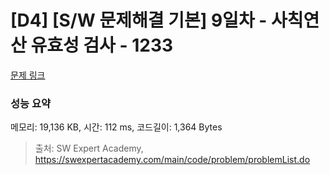 # [D4] [S/W 문제해결 기본] 9일차 - 사칙연산 유효성 검사 - 1233 

[문제 링크](https://swexpertacademy.com/main/code/problem/problemDetail.do?contestProbId=AV141176AIwCFAYD) 

### 성능 요약

메모리: 19,136 KB, 시간: 112 ms, 코드길이: 1,364 Bytes



> 출처: SW Expert Academy, https://swexpertacademy.com/main/code/problem/problemList.do